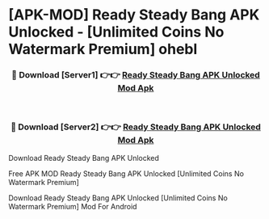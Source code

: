 # [APK-MOD] Ready Steady Bang APK Unlocked - [Unlimited Coins No Watermark Premium] ohebl



<div align="center">
<h3>🔴 Download [Server1] 👉👉 <a href="https://momento.my/?title=Ready_Steady_Bang_APK_Unlocked">Ready Steady Bang APK Unlocked Mod Apk</a></h3><br>

<h3>🔴 Download [Server2] 👉👉 <a href="https://momento.my/?title=Ready_Steady_Bang_APK_Unlocked">Ready Steady Bang APK Unlocked Mod Apk</a></h3>
</div>



Download Ready Steady Bang APK Unlocked 

Free APK MOD Ready Steady Bang APK Unlocked [Unlimited Coins No Watermark Premium]

Download Ready Steady Bang APK Unlocked [Unlimited Coins No Watermark Premium] Mod For Android
